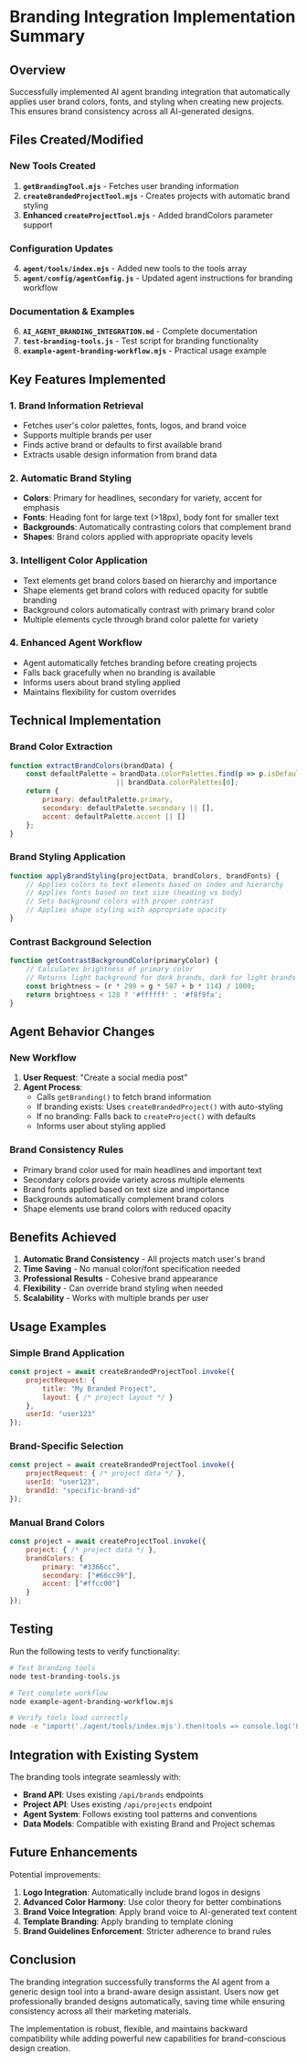 # Branding Integration Implementation Summary

## Overview
Successfully implemented AI agent branding integration that automatically applies user brand colors, fonts, and styling when creating new projects. This ensures brand consistency across all AI-generated designs.

## Files Created/Modified

### New Tools Created
1. **`getBrandingTool.mjs`** - Fetches user branding information
2. **`createBrandedProjectTool.mjs`** - Creates projects with automatic brand styling
3. **Enhanced `createProjectTool.mjs`** - Added brandColors parameter support

### Configuration Updates
4. **`agent/tools/index.mjs`** - Added new tools to the tools array
5. **`agent/config/agentConfig.js`** - Updated agent instructions for branding workflow

### Documentation & Examples
6. **`AI_AGENT_BRANDING_INTEGRATION.md`** - Complete documentation
7. **`test-branding-tools.js`** - Test script for branding functionality
8. **`example-agent-branding-workflow.mjs`** - Practical usage example

## Key Features Implemented

### 1. Brand Information Retrieval
- Fetches user's color palettes, fonts, logos, and brand voice
- Supports multiple brands per user
- Finds active brand or defaults to first available brand
- Extracts usable design information from brand data

### 2. Automatic Brand Styling
- **Colors**: Primary for headlines, secondary for variety, accent for emphasis
- **Fonts**: Heading font for large text (>18px), body font for smaller text
- **Backgrounds**: Automatically contrasting colors that complement brand
- **Shapes**: Brand colors applied with appropriate opacity levels

### 3. Intelligent Color Application
- Text elements get brand colors based on hierarchy and importance
- Shape elements get brand colors with reduced opacity for subtle branding
- Background colors automatically contrast with primary brand color
- Multiple elements cycle through brand color palette for variety

### 4. Enhanced Agent Workflow
- Agent automatically fetches branding before creating projects
- Falls back gracefully when no branding is available
- Informs users about brand styling applied
- Maintains flexibility for custom overrides

## Technical Implementation

### Brand Color Extraction
```javascript
function extractBrandColors(brandData) {
    const defaultPalette = brandData.colorPalettes.find(p => p.isDefault) 
                          || brandData.colorPalettes[0];
    return {
        primary: defaultPalette.primary,
        secondary: defaultPalette.secondary || [],
        accent: defaultPalette.accent || []
    };
}
```

### Brand Styling Application
```javascript
function applyBrandStyling(projectData, brandColors, brandFonts) {
    // Applies colors to text elements based on index and hierarchy
    // Applies fonts based on text size (heading vs body)
    // Sets background colors with proper contrast
    // Applies shape styling with appropriate opacity
}
```

### Contrast Background Selection
```javascript
function getContrastBackgroundColor(primaryColor) {
    // Calculates brightness of primary color
    // Returns light background for dark brands, dark for light brands
    const brightness = (r * 299 + g * 587 + b * 114) / 1000;
    return brightness < 128 ? '#ffffff' : '#f8f9fa';
}
```

## Agent Behavior Changes

### New Workflow
1. **User Request**: "Create a social media post"
2. **Agent Process**:
   - Calls `getBranding()` to fetch brand information
   - If branding exists: Uses `createBrandedProject()` with auto-styling
   - If no branding: Falls back to `createProject()` with defaults
   - Informs user about styling applied

### Brand Consistency Rules
- Primary brand color used for main headlines and important text
- Secondary colors provide variety across multiple elements
- Brand fonts applied based on text size and importance
- Backgrounds automatically complement brand colors
- Shape elements use brand colors with reduced opacity

## Benefits Achieved

1. **Automatic Brand Consistency** - All projects match user's brand
2. **Time Saving** - No manual color/font specification needed
3. **Professional Results** - Cohesive brand appearance
4. **Flexibility** - Can override brand styling when needed
5. **Scalability** - Works with multiple brands per user

## Usage Examples

### Simple Brand Application
```javascript
const project = await createBrandedProjectTool.invoke({
    projectRequest: {
        title: "My Branded Project",
        layout: { /* project layout */ }
    },
    userId: "user123"
});
```

### Brand-Specific Selection
```javascript
const project = await createBrandedProjectTool.invoke({
    projectRequest: { /* project data */ },
    userId: "user123",
    brandId: "specific-brand-id"
});
```

### Manual Brand Colors
```javascript
const project = await createProjectTool.invoke({
    project: { /* project data */ },
    brandColors: {
        primary: "#3366cc",
        secondary: ["#66cc99"],
        accent: ["#ffcc00"]
    }
});
```

## Testing

Run the following tests to verify functionality:

```bash
# Test branding tools
node test-branding-tools.js

# Test complete workflow
node example-agent-branding-workflow.mjs

# Verify tools load correctly
node -e "import('./agent/tools/index.mjs').then(tools => console.log('Loaded:', tools.default.map(t => t.name)))"
```

## Integration with Existing System

The branding tools integrate seamlessly with:
- **Brand API**: Uses existing `/api/brands` endpoints
- **Project API**: Uses existing `/api/projects` endpoint
- **Agent System**: Follows existing tool patterns and conventions
- **Data Models**: Compatible with existing Brand and Project schemas

## Future Enhancements

Potential improvements:
1. **Logo Integration**: Automatically include brand logos in designs
2. **Advanced Color Harmony**: Use color theory for better combinations
3. **Brand Voice Integration**: Apply brand voice to AI-generated text content
4. **Template Branding**: Apply branding to template cloning
5. **Brand Guidelines Enforcement**: Stricter adherence to brand rules

## Conclusion

The branding integration successfully transforms the AI agent from a generic design tool into a brand-aware design assistant. Users now get professionally branded designs automatically, saving time while ensuring consistency across all their marketing materials.

The implementation is robust, flexible, and maintains backward compatibility while adding powerful new capabilities for brand-conscious design creation.
